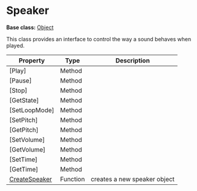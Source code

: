 # Speaker

**Base class:** [Object](Object.md)

This class provides an interface to control the way a sound behaves when played.

| Property | Type | Description |
| --- | --- | --- |
| [Play] | Method | |
| [Pause] | Method | |
| [Stop] | Method | |
| [GetState] | Method | |
| [SetLoopMode] | Method | |
| [SetPitch] | Method | |
| [GetPitch] | Method | |
| [SetVolume] | Method | |
| [GetVolume] | Method | |
| [SetTime] | Method | |
| [GetTime] | Method | |
| [CreateSpeaker](CreateSpeaker.md) | Function | creates a new speaker object |
